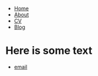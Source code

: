 <html>
	<body>
		<nav>
    		<ul>
        		<li><a href="/">Home</a></li>
	        	<li><a href="/about">About</a></li>
        		<li><a href="/cv">CV</a></li>
        		<li><a href="/blog">Blog</a></li>
    		</ul>
		</nav>
		<div class="container">
    		<div class="blurb">
        		<h1>Here is some text</h1>
    		</div><!-- /.blurb -->
		</div><!-- /.container -->
		<footer>
    		<ul>
        		<li><a href="mailto:ben.d.pyle@gmail.com">email</a></li>
			</ul>
		</footer>
	</body>
</html>
